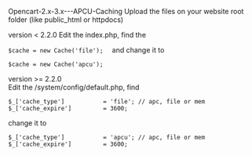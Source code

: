 Opencart-2.x-3.x---APCU-Caching
Upload the files on your website root folder (like public_html or httpdocs)  

version < 2.2.0 
Edit the index.php, find the  

`
$cache = new Cache('file');  
`
and change it to  

`
$cache = new Cache('apcu');  
`

version >= 2.2.0  <br/>
Edit the /system/config/default.php, find  <br/>

`
$_['cache_type']           = 'file'; // apc, file or mem  
$_['cache_expire']         = 3600;
`

change it to  

`
$_['cache_type']           = 'apcu'; // apc, file or mem  
$_['cache_expire']         = 3600;
`
